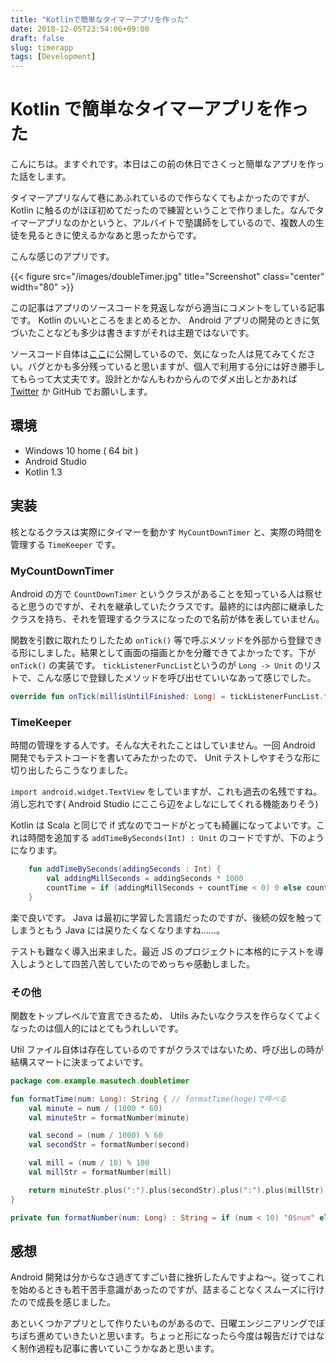 ```yaml
---
title: "Kotlinで簡単なタイマーアプリを作った"
date: 2018-12-05T23:54:06+09:00
draft: false
slug: timerapp
tags: [Development]
---
```


# Kotlin で簡単なタイマーアプリを作った

こんにちは。ますぐれです。本日はこの前の休日でさくっと簡単なアプリを作った話をします。

タイマーアプリなんて巷にあふれているので作らなくてもよかったのですが、 Kotlin に触るのがほぼ初めてだったので練習ということで作りました。なんでタイマーアプリなのかというと、アルバイトで塾講師をしているので、複数人の生徒を見るときに使えるかなあと思ったからです。

こんな感じのアプリです。



{{< figure src="/images/doubleTimer.jpg" title="Screenshot" class="center" width="80" >}}


この記事はアプリのソースコードを見返しながら適当にコメントをしている記事です。 Kotlin のいいところをまとめるとか、 Android アプリの開発のときに気づいたことなども多少は書きますがそれは主題ではないです。

ソースコード自体は[ここ](https://github.com/masutech16/DoubleTimer)に公開しているので、気になった人は見てみてください。バグとかも多分残っていると思いますが、個人で利用する分には好き勝手してもらって大丈夫です。設計とかなんもわからんのでダメ出しとかあれば [Twitter](https://twitter.com/masutech16) か GitHub でお願いします。



## 環境

* Windows 10 home ( 64 bit )
* Android Studio
* Kotlin 1.3



## 実装

核となるクラスは実際にタイマーを動かす `MyCountDownTimer` と、実際の時間を管理する `TimeKeeper` です。



### MyCountDownTimer

Android の方で `CountDownTimer` というクラスがあることを知っている人は察せると思うのですが、それを継承していたクラスです。最終的には内部に継承したクラスを持ち、それを管理するクラスになったので名前が体を表していません。

関数を引数に取れたりしたため `onTick()` 等で呼ぶメソッドを外部から登録できる形にしました。結果として画面の描画とかを分離できてよかったです。下が `onTick()` の実装です。 `tickListenerFuncList`というのが `Long -> Unit` のリストで、こんな感じで登録したメソッドを呼び出せていいなあって感じでした。

```Kotlin
override fun onTick(millisUntilFinished: Long) = tickListenerFuncList.forEach {it(millisUntilFinished)} // デフォルトの引数の名前がitなので、特にそれを明示しなくてもよい
```



### TimeKeeper

時間の管理をする人です。そんな大それたことはしていません。一回 Android 開発でもテストコードを書いてみたかったので、 Unit テストしやすそうな形に切り出したらこうなりました。

`import android.widget.TextView` をしていますが、これも過去の名残ですね。消し忘れです( Android Studio にここら辺をよしなにしてくれる機能ありそう)

Kotlin は Scala と同じで if 式なのでコードがとっても綺麗になってよいです。これは時間を追加する `addTimeBySeconds(Int) : Unit` のコードですが、下のようになります。

```Kotlin
    fun addTimeBySeconds(addingSeconds : Int) {
        val addingMillSeconds = addingSeconds * 1000
        countTime = if (addingMillSeconds + countTime < 0) 0 else countTime + addingMillSeconds
    }
```

楽で良いです。 Java は最初に学習した言語だったのですが、後続の奴を触ってしまうともう Java には戻りたくなくなりますね……。

テストも難なく導入出来ました。最近 JS のプロジェクトに本格的にテストを導入しようとして四苦八苦していたのでめっちゃ感動しました。



### その他

関数をトップレベルで宣言できるため、 Utils みたいなクラスを作らなくてよくなったのは個人的にはとてもうれしいです。

Util ファイル自体は存在しているのですがクラスではないため、呼び出しの時が結構スマートに決まってよいです。

```kotlin
package com.example.masutech.doubletimer

fun formatTime(num: Long): String { // formatTime(hoge)で呼べる
    val minute = num / (1000 * 60)
    val minuteStr = formatNumber(minute)

    val second = (num / 1000) % 60
    val secondStr = formatNumber(second)

    val mill = (num / 10) % 100
    val millStr = formatNumber(mill)

    return minuteStr.plus(":").plus(secondStr).plus(":").plus(millStr)
}

private fun formatNumber(num: Long) : String = if (num < 10) "0$num" else "$num"
```



## 感想

Android 開発は分からなさ過ぎてすごい昔に挫折したんですよね～。従ってこれを始めるときも若干苦手意識があったのですが、詰まることなくスムーズに行けたので成長を感じました。

あといくつかアプリとして作りたいものがあるので、日曜エンジニアリングでぼちぼち進めていきたいと思います。ちょっと形になったら今度は報告だけではなく制作過程も記事に書いていこうかなあと思います。


